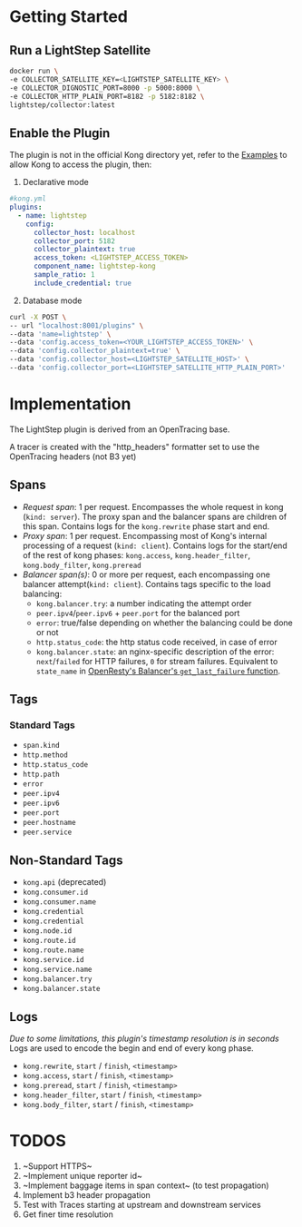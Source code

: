 # Getting Started

## Run a LightStep Satellite

```bash
docker run \
-e COLLECTOR_SATELLITE_KEY=<LIGHTSTEP_SATELLITE_KEY> \
-e COLLECTOR_DIGNOSTIC_PORT=8000 -p 5000:8000 \
-e COLLECTOR_HTTP_PLAIN_PORT=8182 -p 5182:8182 \
lightstep/collector:latest
```

## Enable the Plugin

The plugin is not in the official Kong directory yet, refer to the [Examples](https://github.com/ishg/lightstep-kong) to allow Kong to access the plugin, then:

1. Declarative mode

```yaml
#kong.yml
plugins:
  - name: lightstep
    config:
      collector_host: localhost
      collector_port: 5182
      collector_plaintext: true
      access_token: <LIGHTSTEP_ACCESS_TOKEN>
      component_name: lightstep-kong
      sample_ratio: 1
      include_credential: true
```

2. Database mode

```bash
curl -X POST \
-- url "localhost:8001/plugins" \
--data 'name=lightstep' \
--data 'config.access_token=<YOUR_LIGHTSTEP_ACCESS_TOKEN>' \
--data 'config.collector_plaintext=true' \
--data 'config.collector_host=<LIGHTSTEP_SATELLITE_HOST>' \
--data 'config.collector_port=<LIGHTSTEP_SATELLITE_HTTP_PLAIN_PORT>'
```

# Implementation

The LightStep plugin is derived from an OpenTracing base.

A tracer is created with the "http_headers" formatter set to use the OpenTracing headers (not B3 yet)

## Spans

- _Request span_: 1 per request. Encompasses the whole request in kong (`kind: server`). The proxy span and the balancer spans are children of this span. Contains logs for the `kong.rewrite` phase start and end.
- _Proxy span_: 1 per request. Encompassing most of Kong's internal processing of a request (`kind: client`). Contains logs for the start/end of the rest of kong phases: `kong.access`, `kong.header_filter`, `kong.body_filter`, `kong.preread`
- _Balancer span(s)_: 0 or more per request, each encompassing one balancer attempt(`kind: client`). Contains tags specific to the load balancing:
  - `kong.balancer.try`: a number indicating the attempt order
  - `peer.ipv4`/`peer.ipv6` + `peer.port` for the balanced port
  - `error`: true/false depending on whether the balancing could be done or not
  - `http.status_code`: the http status code received, in case of error
  - `kong.balancer.state`: an nginx-specific description of the error: `next`/`failed` for HTTP failures, `0` for stream failures. Equivalent to `state_name` in [OpenResty's Balancer's `get_last_failure` function](https://github.com/openresty/lua-resty-core/blob/master/lib/ngx/balancer.md#get_last_failure).

## Tags

### Standard Tags

- `span.kind`
- `http.method`
- `http.status_code`
- `http.path`
- `error`
- `peer.ipv4`
- `peer.ipv6`
- `peer.port`
- `peer.hostname`
- `peer.service`

## Non-Standard Tags

- `kong.api` (deprecated)
- `kong.consumer.id`
- `kong.consumer.name`
- `kong.credential`
- `kong.credential`
- `kong.node.id`
- `kong.route.id`
- `kong.route.name`
- `kong.service.id`
- `kong.service.name`
- `kong.balancer.try`
- `kong.balancer.state`

## Logs

_Due to some limitations, this plugin's timestamp resolution is in seconds_
Logs are used to encode the begin and end of every kong phase.

- `kong.rewrite`, `start` / `finish`, `<timestamp>`
- `kong.access`, `start` / `finish`, `<timestamp>`
- `kong.preread`, `start` / `finish`, `<timestamp>`
- `kong.header_filter`, `start` / `finish`, `<timestamp>`
- `kong.body_filter`, `start` / `finish`, `<timestamp>`

# TODOS

1. ~Support HTTPS~
2. ~Implement unique reporter id~
3. ~Implement baggage items in span context~ (to test propagation)
4. Implement b3 header propagation
5. Test with Traces starting at upstream and downstream services
6. Get finer time resolution
